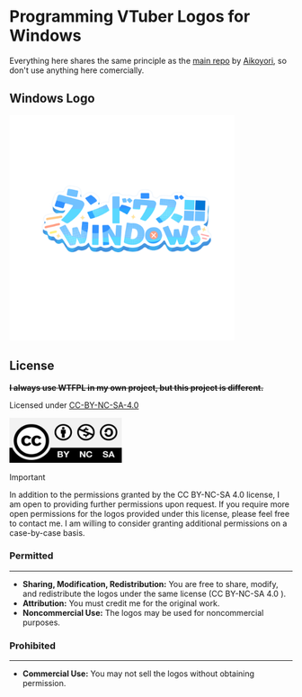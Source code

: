# Programming VTuber Logos for Windows

Everything here shares the same principle as the [main repo](https://github.com/Aikoyori/ProgrammingVTuberLogos) by [Aikoyori](https://github.com/Aikoyori), so don't use anything here comercially.

## Windows Logo

<img width="400" src="Windows/WindowsLogoShadow.png">

## License

**~~I always use WTFPL in my own project, but this project is different.~~**

Licensed under [CC-BY-NC-SA-4.0](https://creativecommons.org/licenses/by-nc-sa/4.0/deed.en)

<img src="CC-BY-NC-SA-4.0.jpg" width="200" height="80" alt="CC-BY-NC-SA-4.0">

> [!IMPORTANT]
> In addition to the permissions granted by the CC BY-NC-SA 4.0 license, I am open to providing further permissions upon request. If you require more open permissions for the logos provided under this license, please feel free to contact me. I am willing to consider granting additional permissions on a case-by-case basis.

### Permitted

___

- **Sharing, Modification, Redistribution:** You are free to share, modify, and redistribute the logos under the same license (CC BY-NC-SA 4.0 ).
- **Attribution:** You must credit me for the original work.
- **Noncommercial Use:** The logos may be used for noncommercial purposes.

### Prohibited

___

- **Commercial Use:** You may not sell the logos without obtaining permission.
